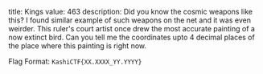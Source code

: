 title: Kings
value: 463
description: Did you know the cosmic weapons like this? I found similar example of such weapons on the net and it was even weirder. This ruler's court artist once drew the most accurate painting of a now extinct bird. Can you tell me the coordinates upto 4 decimal places of the place where this painting is right now.

Flag Format: 
`KashiCTF{XX.XXXX_YY.YYYY}`
